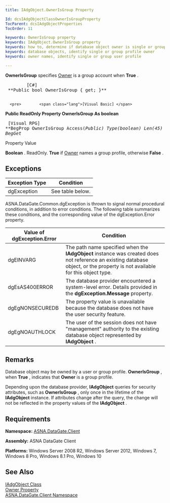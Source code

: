 ```yaml
---
title: IAdgObject.OwnerIsGroup Property

Id: dcsIAdgObjectClassOwnerIsGroupProperty
TocParent: dcsIAdgObjectProperties
TocOrder: 11

keywords: OwnerIsGroup property
keywords: IAdgObject.OwnerIsGroup property
keywords: how to, determine if database object owner is single or group profile
keywords: database objects, identify single or group profile owner
keywords: owner names, identify single or group user profile

---
```


**OwnerIsGroup** specifies [ Owner](iadg-object-class-owner-property.html) is a group account when **True** .
<pre>        <span class="lang">[C#]</span>
 **Public bool OwnerIsGroup { get; }** 
      </pre>
      <pre>        <span class="lang">[Visual Basic] </span>
 **Public ReadOnly Property OwnerIsGroup As boolean** 
      </pre>
      <pre class="prettyprint">
        <span class="lang">[Visual RPG]</span>
 **BegProp OwnerIsGroup Access(*Public) Type(*boolean) Len(45)
   BegGet** 
      </pre>

Property Value <p> **Boolean** . ReadOnly. **True** if [ Owner](iadg-object-class-owner-property.html) names a group profile, otherwise **False** . 
## Exceptions



| Exception Type | Condition |
| ---- | ---- |
| dgException | See table below. |



ASNA.DataGate.Common.dgException is thrown to signal normal procedural conditions, in addition to error conditions. The following table summarizes these conditions, and the corresponding value of the dgException.Error property.
<br />



| Value of dgException.Error | Condition |
| ---- | ---- |
| dgEINVARG | The path name specified when the **IAdgObject** instance was created does not reference an existing database object, or the property is not available for this object type. |
| dgEsAS400ERROR | The database provider encountered a system-level error. Details provided in the **dgException.Message** property. |
| dgEgNONSECUREDB | The property value is unavailable because the database does not have the user security feature. |
| dgEgNOAUTHLOCK | The user of the session does not have "management" authority to the existing database object represented by **IAdgObject** . |



## Remarks

Database object may be owned by a user or group profile. **OwnerIsGroup** , when **True** , indicates that **Owner** is a group profile.

Depending upon the database provider, **IAdgObject** queries for security attributes, such as **OwnerIsGroup** , only once in the lifetime of the **IAdgObject** instance. If attributes change after the query, the change will not be reflected in the property values of the **IAdgObject** .
## Requirements

**Namespace:** [ASNA.DataGate.Client](datagate-client-namespace.html) 

**Assembly:** ASNA DataGate Client

**Platforms:** Windows Server 2008 R2, Windows Server 2012, Windows 7, Windows 8 Pro, Windows 8.1 Pro, Windows 10
## See Also


[IAdgObject Class](iadg-object-class.html)
      <br />
[Owner Property](iadg-object-class-owner-property.html)
      <br />
[ASNA.DataGate.Client Namespace](datagate-client-namespace.html)

